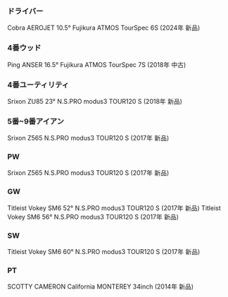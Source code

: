 ### ドライバー
Cobra AEROJET 10.5° Fujikura ATMOS TourSpec 6S (2024年 新品)
### 4番ウッド
Ping ANSER 16.5° Fujikura ATMOS TourSpec 7S (2018年 中古)
### 4番ユーティリティ
Srixon ZU85 23° N.S.PRO modus3 TOUR120 S (2018年 新品)
### 5番~9番アイアン
Srixon Z565 N.S.PRO modus3 TOUR120 S (2017年 新品)
### PW
Srixon Z565 N.S.PRO modus3 TOUR120 S (2017年 新品)
### GW
Titleist Vokey SM6 52° N.S.PRO modus3 TOUR120 S (2017年 新品)
Titleist Vokey SM6 56° N.S.PRO modus3 TOUR120 S (2017年 新品)
### SW
Titleist Vokey SM6 60° N.S.PRO modus3 TOUR120 S (2017年 新品)
### PT
SCOTTY CAMERON California MONTEREY 34inch (2014年 新品)
